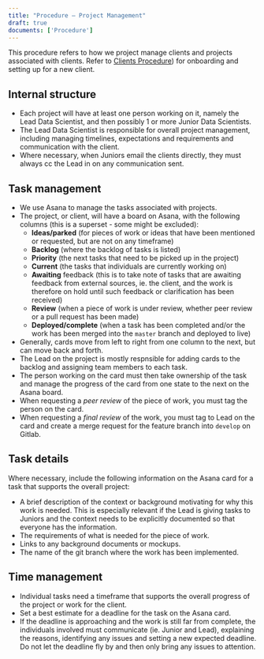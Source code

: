 ```yaml
---
title: "Procedure – Project Management"
draft: true
documents: ['Procedure']
---
```


This procedure refers to how we project manage clients and projects associated with clients. Refer to <a href="https://www.exegetic.biz/internal/procedure-clients/">Clients Procedure</a>) for onboarding and setting up for a new client. 

## Internal structure

- Each project will have at least one person working on it, namely the Lead Data Scientist, and then possibly 1 or more Junior Data Scientists.
- The Lead Data Scientist is responsible for overall project management, including managing timelines, expectations and requirements and communication with the client.
- Where necessary, when Juniors email the clients directly, they must always cc the Lead in on any communication sent.

## Task management

- We use Asana to manage the tasks associated with projects.
- The project, or client, will have a board on Asana, with the following columns (this is a superset - some might be excluded):
    - **Ideas/parked** (for pieces of work or ideas that have been mentioned or requested, but are not on any timeframe)
    - **Backlog** (where the backlog of tasks is listed)
    - **Priority** (the next tasks that need to be picked up in the project)
    - **Current** (the tasks that individuals are currently working on)
    - **Awaiting** feedback (this is to take note of tasks that are awaiting feedback from external sources, ie. the client, and the work is therefore on hold until such feedback or clarification has been received)
    - **Review** (when a piece of work is under review, whether peer review or a pull request has been made)
    - **Deployed/complete** (when a task has been completed and/or the work has been merged into the `master` branch and deployed to live)
- Generally, cards move from left to right from one column to the next, but can move back and forth.
- The Lead on the project is mostly respnsible for adding cards to the backlog and assigning team members to each task.
- The person working on the card must then take ownership of the task and manage the progress of the card from one state to the next on the Asana board.
- When requesting a *peer review* of the piece of work, you must tag the person on the card. 
- When requesting a *final review* of the work, you must tag to Lead on the card and create a merge request for the feature branch into `develop` on Gitlab.

## Task details

Where necessary, include the following information on the Asana card for a task that supports the overall project:
- A brief description of the context or background motivating for why this work is needed. This is especially relevant if the Lead is giving tasks to Juniors and the context needs to be explicitly documented so that everyone has the information.
- The requirements of what is needed for the piece of work.
- Links to any background documents or mockups.
- The name of the git branch where the work has been implemented. 

## Time management

- Individual tasks need a timeframe that supports the overall progress of the project or work for the client. 
- Set a best estimate for a deadline for the task on the Asana card.
- If the deadline is approaching and the work is still far from complete, the individuals involved must communicate (ie. Junior and Lead), explaining the reasons, identifying any issues and setting a new expected deadline. Do not let the deadline fly by and then only bring any issues to attention. 